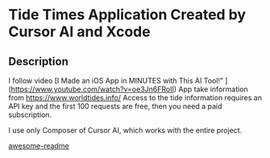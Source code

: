# Tide  Times Application Created by Cursor AI and Xcode

## Description

I follow video [I Made an iOS App in MINUTES with This AI Tool!” ] (https://www.youtube.com/watch?v=oe3Jn6FRoII)
App take information from https://www.worldtides.info/
Access to the tide information requires an API key and the first 100 requests are free, then you need a paid subscription.

I use  only Composer of Cursor AI, which works with the entire project. 

[awesome-readme](https://github.com/matiassingers/awesome-readme)
